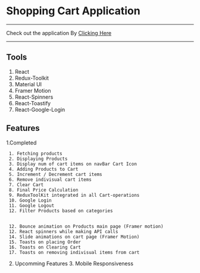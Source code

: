 # Shopping Cart Application

---

Check out the application
By [Clicking Here](https://suman196pokhrel.github.io/Shopping-Cart/)

---

## Tools
1. React
2. Redux-Toolkit
3. Material UI
4. Framer Motion
5. React-Spinners
6. React-Toastify
7. React-Google-Login

## Features
1.Completed
     
     1. Fetching products
     2. Displaying Products
     3. Display num of cart items on navBar Cart Icon
     4. Adding Products to Cart
     5. Increment / Decrement cart items
     6. Remove indivisual cart items
     7. Clear Cart
     8. Final Price Calculation
     9. ReduxToolKit integrated in all Cart-operations
     10. Google Login
     11. Google Logout
     12. Filter Products based on categories

     
     12. Bounce animation on Products main page (Framer motion)
     12. React spinners while making API calls
     14. Slide animations on cart page (Framer Motion)
     15. Toasts on placing Order 
     16. Toasts on Clearing Cart
     17. Toasts on removing indivisual items from cart


2. Upcomming Features
     3. Mobile Responsiveness
 



